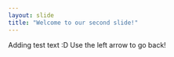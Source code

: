 ```yaml
---
layout: slide
title: "Welcome to our second slide!"
---
```

Adding test text :D
Use the left arrow to go back!
